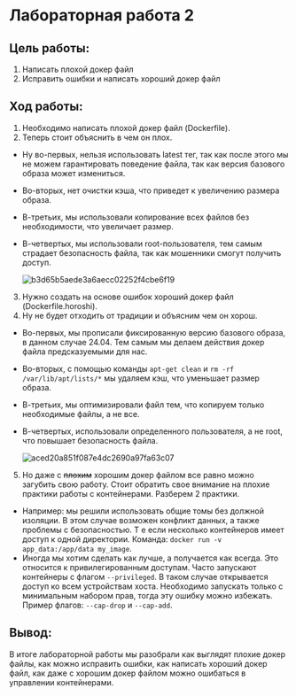 # Лабораторная работа 2
## Цель работы: 
1) Написать плохой докер файл
2) Исправить ошибки и написать хороший докер файл
## Ход работы: 
1) Необходимо написать плохой докер файл (Dockerfile).
2) Теперь стоит объяснить в чем он плох. 
* Ну во-первых, нельзя использовать latest тег, так как после этого мы не можем гарантировать поведение файла, так как версия базового образа может измениться. 
* Во-вторых, нет очистки кэша, что приведет к увеличению размера образа.
* В-третьих, мы использовали копирование всех файлов без необходимости, что увеличает размер.
* В-четвертых, мы использовали root-пользователя, тем самым страдает безопасность файла, так как мошенники смогут получить доступ.
  
  ![b3d65b5aede3a6aecc02252f4cbe6f19](https://github.com/user-attachments/assets/221f2312-c563-4c86-93a8-4de70dc446b1)

3) Нужно создать на основе ошибок хороший докер файл (Dockerfile.horoshi).
4) Ну не будет отходить от традиции и объясним чем он хорош.
* Во-первых, мы прописали фиксированную версию базового образа, в данном случае 24.04. Тем самым мы делаем действия докер файла предсказуемыми для нас.
* Во-вторых, с помощью команды ```apt-get clean``` и ```rm -rf /var/lib/apt/lists/*``` мы удаляем кэш, что уменьшает размер образа.
* В-третьих, мы оптимизировали файл тем, что копируем только необходимые файлы, а не все.
* В-четвертых, использовали определенного пользователя, а не root, что повышает безопасность файла.
  
  ![aced20a851f087e4dc2690a97fa63c07](https://github.com/user-attachments/assets/91ab7ad4-e735-4731-b1db-94a137d9b8c3)

5) Но даже с ~~плохим~~ хорошим докер файлом все равно можно загубить свою работу. Стоит обратить свое внимание на плохие практики работы с контейнерами. Разберем 2 практики.
* Например: мы решили использовать общие томы без должной изоляции. В этом случае возможен конфликт данных, а также проблемы с безопасностью. Т е если несколько контейнеров имеет доступ к одной директории. Команда: ```docker run -v app_data:/app/data my_image```.
* Иногда мы хотим сделать как лучше, а получается как всегда. Это относится к привилегированным доступам. Часто запускают контейнеры с флагом ```--privileged```. В таком случае открывается доступ ко всем устройствам хоста. Необходимо запускать только с минимальным набором прав, тогда эту ошибку можно избежать. Пример флагов: ```--cap-drop``` и ```--cap-add```.
## Вывод:
В итоге лабораторной работы мы разобрали как выглядят плохие докер файлы, как можно исправить ошибки, как написать хороший докер файл, как даже с хорошим докер файлом можно ошибаться в управлении контейнерами.
  
